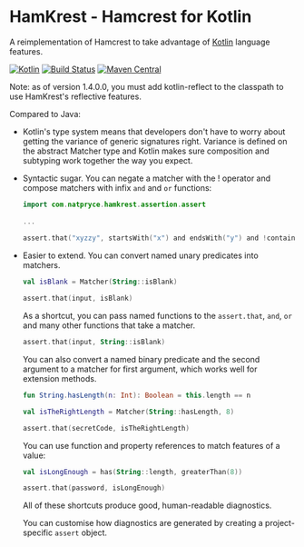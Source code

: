 HamKrest - Hamcrest for Kotlin
==============================

A reimplementation of Hamcrest to take advantage of [Kotlin](https://kotlinlang.org/) language features.

[![Kotlin](https://img.shields.io/badge/kotlin-1.2.60-blue.svg)](http://kotlinlang.org)
[![Build Status](https://travis-ci.org/npryce/hamkrest.svg?branch=master)](https://travis-ci.org/npryce/hamkrest)
[![Maven Central](https://img.shields.io/maven-central/v/com.natpryce/hamkrest.svg)](http://search.maven.org/#search%7Cga%7C1%7Cg%3A%22com.natpryce%22%20AND%20a%3A%22hamkrest%22)

Note: as of version 1.4.0.0, you must add kotlin-reflect to the classpath to use HamKrest's reflective features.


Compared to Java:

 * Kotlin's type system means that developers don't have to worry about getting the variance of generic signatures right.  Variance is defined on the abstract Matcher type and Kotlin makes sure composition and subtyping work together the way you expect.
 
 * Syntactic sugar. You can negate a matcher with the ! operator and compose matchers with infix `and` and `or` functions:

    ``` kotlin
    import com.natpryce.hamkrest.assertion.assert
          
    ...
          
    assert.that("xyzzy", startsWith("x") and endsWith("y") and !containsSubstring("a"))
    ```
    
 * Easier to extend. You can convert named unary predicates into matchers.

    ``` kotlin
    val isBlank = Matcher(String::isBlank)
    
    assert.that(input, isBlank)
    ```

   As a shortcut, you can pass named functions to the `assert.that`, `and`, `or` and many other functions that take a matcher.

    ``` kotlin
    assert.that(input, String::isBlank)
    ```

   You can also convert a named binary predicate and the second argument to a matcher for first argument, which works well for extension methods.

    ``` kotlin
    fun String.hasLength(n: Int): Boolean = this.length == n

    val isTheRightLength = Matcher(String::hasLength, 8)

    assert.that(secretCode, isTheRightLength)
    ```

   You can use function and property references to match features of a value:

   ``` kotlin
   val isLongEnough = has(String::length, greaterThan(8))

   assert.that(password, isLongEnough)
   ```

   All of these shortcuts produce good, human-readable diagnostics.

   You can customise how diagnostics are generated by creating a project-specific `assert` object.
